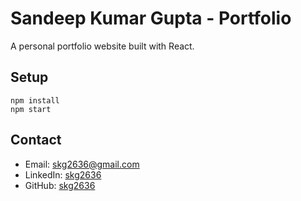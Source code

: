 # Sandeep Kumar Gupta - Portfolio

A personal portfolio website built with React.

## Setup

```
npm install
npm start
```

## Contact

- Email: skg2636@gmail.com
- LinkedIn: [skg2636](https://www.linkedin.com/in/skg2636/)
- GitHub: [skg2636](https://github.com/skg2636)
